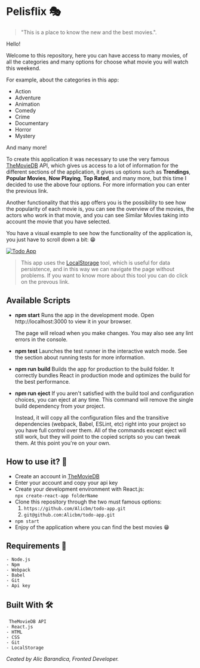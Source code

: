 # Pelisflix :performing_arts:
> "This is a place to know the new and the best movies.".

Hello! 

Welcome to this repository, here you can have access to many movies, of all the categories and many options for choose what movie you will watch this weekend.

For example, about the categories in this app:
- Action
- Adventure
- Animation
- Comedy
- Crime
- Documentary
- Horror
- Mystery 

And many more!

To create this application it was necessary to use the very famous [TheMovieDB](https://developers.themoviedb.org/3 "TheMovieDB") API, which gives us access to a lot of information for the different sections of the application, it gives us options such as **Trendings**,  **Popular Movies**, **Now Playing**, **Top Rated**, and many more, but this time I decided to use the above four options. For more information you can enter the previous link.

Another functionality that this app offers you is the possibility to see how the popularity of each movie is, you can see the overview of the movies, the actors who work in that movie, and you can see Similar Movies taking into account the movie that you have selected.

You have a visual example to see how the functionality of the application is, you just have to scroll down a bit: :grin:

[![Todo App](https://raw.githubusercontent.com/Alicbm/pelisflix/master/src/gif/pelisflix.gif "Pelisflix")](https://github.com/Alicbm/pelisflix/blob/master/src/gif/pelisflix.gif "Pelisflix")

> This app uses the [LocalStorage](https://developer.mozilla.org/es/docs/Web/API/Window/localStorage "LocalStorage")  tool, which is useful for data persistence, and in this way we can navigate the page without problems. If you want to know more about this tool you can do click on the prevous link.

## Available Scripts
- **npm start**
	Runs the app in the development mode.
Open http://localhost:3000 to view it in your browser.

	The page will reload when you make changes.
	You may also see any lint errors in the console.
- **npm test**
	Launches the test runner in the interactive watch mode.
See the section about running tests for more information.

- **npm run build**
	Builds the app for production to the build folder.
It correctly bundles React in production mode and optimizes the build for the best performance.

- **npm run eject**
	If you aren't satisfied with the build tool and configuration choices, you can eject at any time. This command will remove the single build dependency from your project.

	Instead, it will copy all the configuration files and the transitive dependencies (webpack, Babel, ESLint, etc) right into your project so you have full control over them. All of the commands except eject will still work, but they will point to the copied scripts so you can tweak them. At this point you're on your own.

## How to use it? :brain:
- Create an account in [TheMovieDB](https://www.themoviedb.org/ "TheMovieDB")
- Enter your account and copy your api key
- Create your development environment with React.js:  
	`npx create-react-app folderName`
- Clone this repository through the two must famous options:
	1. `https://github.com/Alicbm/todo-app.git`
	1. `git@github.com:Alicbm/todo-app.git`
- `npm start`
- Enjoy of the application where you can find the best movies :grin:

## Requirements :closed_lock_with_key:
	- Node.js
	- Npm
	- Webpack
	- Babel
	- Git
	- Api key

## Built With :hammer_and_wrench:
	 TheMovieDB API 
	- React.js
	- HTML
	- CSS
	- Git
	- LocalStorage

*Ceated by Alic Barandica, Fronted Developer.*
